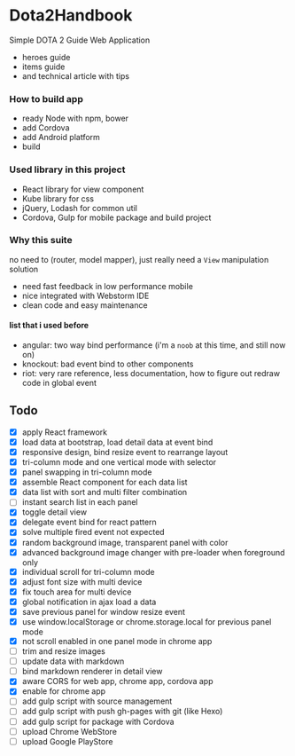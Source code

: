 Dota2Handbook
==========================

Simple DOTA 2 Guide Web Application

- heroes guide
- items guide
- and technical article with tips

### How to build app

- ready Node with npm, bower
- add Cordova
- add Android platform
- build

### Used library in this project

- React library for view component
- Kube library for css
- jQuery, Lodash for common util
- Cordova, Gulp for mobile package and build project

### Why this suite

no need to (router, model mapper), just really need a `View` manipulation solution

- need fast feedback in low performance mobile
- nice integrated with Webstorm IDE
- clean code and easy maintenance

#### list that i used before

- angular: two way bind performance (i'm a `noob` at this time, and still now on)
- knockout: bad event bind to other components
- riot: very rare reference, less documentation, how to figure out redraw code in global event


## Todo

- [x] apply React framework
- [x] load data at bootstrap, load detail data at event bind
- [x] responsive design, bind resize event to rearrange layout
- [x] tri-column mode and one vertical mode with selector
- [x] panel swapping in tri-column mode
- [x] assemble React component for each data list
- [x] data list with sort and multi filter combination
- [ ] instant search list in each panel
- [x] toggle detail view
- [x] delegate event bind for react pattern
- [x] solve multiple fired event not expected
- [x] random background image, transparent panel with color
- [x] advanced background image changer with pre-loader when foreground only
- [x] individual scroll for tri-column mode
- [x] adjust font size with multi device
- [x] fix touch area for multi device
- [x] global notification in ajax load a data
- [x] save previous panel for window resize event
- [x] use window.localStorage or chrome.storage.local for previous panel mode
- [x] not scroll enabled in one panel mode in chrome app
- [ ] trim and resize images
- [ ] update data with markdown
- [ ] bind markdown renderer in detail view
- [x] aware CORS for web app, chrome app, cordova app
- [x] enable for chrome app
- [ ] add gulp script with source management
- [ ] add gulp script with push gh-pages with git (like Hexo)
- [ ] add gulp script for package with Cordova
- [ ] upload Chrome WebStore
- [ ] upload Google PlayStore
